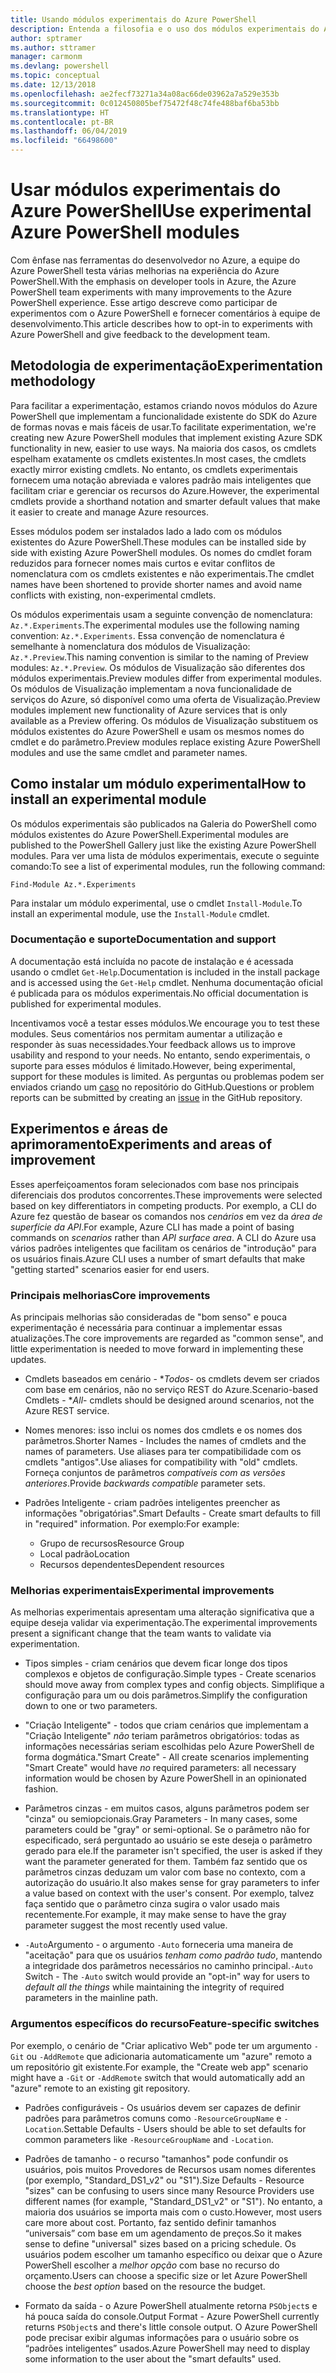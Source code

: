 ```yaml
---
title: Usando módulos experimentais do Azure PowerShell
description: Entenda a filosofia e o uso dos módulos experimentais do Azure PowerShell.
author: sptramer
ms.author: sttramer
manager: carmonm
ms.devlang: powershell
ms.topic: conceptual
ms.date: 12/13/2018
ms.openlocfilehash: ae2fecf73271a34a08ac66de03962a7a529e353b
ms.sourcegitcommit: 0c012450805bef75472f48c74fe488baf6ba53bb
ms.translationtype: HT
ms.contentlocale: pt-BR
ms.lasthandoff: 06/04/2019
ms.locfileid: "66498600"
---
```

# <a name="use-experimental-azure-powershell-modules"></a><span data-ttu-id="5ea49-103">Usar módulos experimentais do Azure PowerShell</span><span class="sxs-lookup"><span data-stu-id="5ea49-103">Use experimental Azure PowerShell modules</span></span>

<span data-ttu-id="5ea49-104">Com ênfase nas ferramentas do desenvolvedor no Azure, a equipe do Azure PowerShell testa várias melhorias na experiência do Azure PowerShell.</span><span class="sxs-lookup"><span data-stu-id="5ea49-104">With the emphasis on developer tools in Azure, the Azure PowerShell team experiments with many improvements to the Azure PowerShell experience.</span></span> <span data-ttu-id="5ea49-105">Esse artigo descreve como participar de experimentos com o Azure PowerShell e fornecer comentários à equipe de desenvolvimento.</span><span class="sxs-lookup"><span data-stu-id="5ea49-105">This article describes how to opt-in to experiments with Azure PowerShell and give feedback to the development team.</span></span>

## <a name="experimentation-methodology"></a><span data-ttu-id="5ea49-106">Metodologia de experimentação</span><span class="sxs-lookup"><span data-stu-id="5ea49-106">Experimentation methodology</span></span>

<span data-ttu-id="5ea49-107">Para facilitar a experimentação, estamos criando novos módulos do Azure PowerShell que implementam a funcionalidade existente do SDK do Azure de formas novas e mais fáceis de usar.</span><span class="sxs-lookup"><span data-stu-id="5ea49-107">To facilitate experimentation, we're creating new Azure PowerShell modules that implement existing Azure SDK functionality in new, easier to use ways.</span></span> <span data-ttu-id="5ea49-108">Na maioria dos casos, os cmdlets espelham exatamente os cmdlets existentes.</span><span class="sxs-lookup"><span data-stu-id="5ea49-108">In most cases, the cmdlets exactly mirror existing cmdlets.</span></span> <span data-ttu-id="5ea49-109">No entanto, os cmdlets experimentais fornecem uma notação abreviada e valores padrão mais inteligentes que facilitam criar e gerenciar os recursos do Azure.</span><span class="sxs-lookup"><span data-stu-id="5ea49-109">However, the experimental cmdlets provide a shorthand notation and smarter default values that make it easier to create and manage Azure resources.</span></span>

<span data-ttu-id="5ea49-110">Esses módulos podem ser instalados lado a lado com os módulos existentes do Azure PowerShell.</span><span class="sxs-lookup"><span data-stu-id="5ea49-110">These modules can be installed side by side with existing Azure PowerShell modules.</span></span> <span data-ttu-id="5ea49-111">Os nomes do cmdlet foram reduzidos para fornecer nomes mais curtos e evitar conflitos de nomenclatura com os cmdlets existentes e não experimentais.</span><span class="sxs-lookup"><span data-stu-id="5ea49-111">The cmdlet names have been shortened to provide shorter names and avoid name conflicts with existing, non-experimental cmdlets.</span></span>

<span data-ttu-id="5ea49-112">Os módulos experimentais usam a seguinte convenção de nomenclatura: `Az.*.Experiments`.</span><span class="sxs-lookup"><span data-stu-id="5ea49-112">The experimental modules use the following naming convention: `Az.*.Experiments`.</span></span> <span data-ttu-id="5ea49-113">Essa convenção de nomenclatura é semelhante à nomenclatura dos módulos de Visualização: `Az.*.Preview`.</span><span class="sxs-lookup"><span data-stu-id="5ea49-113">This naming convention is similar to the naming of Preview modules: `Az.*.Preview`.</span></span> <span data-ttu-id="5ea49-114">Os módulos de Visualização são diferentes dos módulos experimentais.</span><span class="sxs-lookup"><span data-stu-id="5ea49-114">Preview modules differ from experimental modules.</span></span> <span data-ttu-id="5ea49-115">Os módulos de Visualização implementam a nova funcionalidade de serviços do Azure, só disponível como uma oferta de Visualização.</span><span class="sxs-lookup"><span data-stu-id="5ea49-115">Preview modules implement new functionality of Azure services that is only available as a Preview offering.</span></span> <span data-ttu-id="5ea49-116">Os módulos de Visualização substituem os módulos existentes do Azure PowerShell e usam os mesmos nomes do cmdlet e do parâmetro.</span><span class="sxs-lookup"><span data-stu-id="5ea49-116">Preview modules replace existing Azure PowerShell modules and use the same cmdlet and parameter names.</span></span>

## <a name="how-to-install-an-experimental-module"></a><span data-ttu-id="5ea49-117">Como instalar um módulo experimental</span><span class="sxs-lookup"><span data-stu-id="5ea49-117">How to install an experimental module</span></span>

<span data-ttu-id="5ea49-118">Os módulos experimentais são publicados na Galeria do PowerShell como módulos existentes do Azure PowerShell.</span><span class="sxs-lookup"><span data-stu-id="5ea49-118">Experimental modules are published to the PowerShell Gallery just like the existing Azure PowerShell modules.</span></span> <span data-ttu-id="5ea49-119">Para ver uma lista de módulos experimentais, execute o seguinte comando:</span><span class="sxs-lookup"><span data-stu-id="5ea49-119">To see a list of experimental modules, run the following command:</span></span>

```azurepowershell-interactive
Find-Module Az.*.Experiments
```

<span data-ttu-id="5ea49-120">Para instalar um módulo experimental, use o cmdlet `Install-Module`.</span><span class="sxs-lookup"><span data-stu-id="5ea49-120">To install an experimental module, use the `Install-Module` cmdlet.</span></span>

### <a name="documentation-and-support"></a><span data-ttu-id="5ea49-121">Documentação e suporte</span><span class="sxs-lookup"><span data-stu-id="5ea49-121">Documentation and support</span></span>

<span data-ttu-id="5ea49-122">A documentação está incluída no pacote de instalação e é acessada usando o cmdlet `Get-Help`.</span><span class="sxs-lookup"><span data-stu-id="5ea49-122">Documentation is included in the install package and is accessed using the `Get-Help` cmdlet.</span></span> <span data-ttu-id="5ea49-123">Nenhuma documentação oficial é publicada para os módulos experimentais.</span><span class="sxs-lookup"><span data-stu-id="5ea49-123">No official documentation is published for experimental modules.</span></span>

<span data-ttu-id="5ea49-124">Incentivamos você a testar esses módulos.</span><span class="sxs-lookup"><span data-stu-id="5ea49-124">We encourage you to test these modules.</span></span> <span data-ttu-id="5ea49-125">Seus comentários nos permitam aumentar a utilização e responder às suas necessidades.</span><span class="sxs-lookup"><span data-stu-id="5ea49-125">Your feedback allows us to improve usability and respond to your needs.</span></span> <span data-ttu-id="5ea49-126">No entanto, sendo experimentais, o suporte para esses módulos é limitado.</span><span class="sxs-lookup"><span data-stu-id="5ea49-126">However, being experimental, support for these modules is limited.</span></span> <span data-ttu-id="5ea49-127">As perguntas ou problemas podem ser enviados criando um [caso](https://github.com/Azure/azure-powershell/issues) no repositório do GitHub.</span><span class="sxs-lookup"><span data-stu-id="5ea49-127">Questions or problem reports can be submitted by creating an [issue](https://github.com/Azure/azure-powershell/issues) in the GitHub repository.</span></span>

## <a name="experiments-and-areas-of-improvement"></a><span data-ttu-id="5ea49-128">Experimentos e áreas de aprimoramento</span><span class="sxs-lookup"><span data-stu-id="5ea49-128">Experiments and areas of improvement</span></span>

<span data-ttu-id="5ea49-129">Esses aperfeiçoamentos foram selecionados com base nos principais diferenciais dos produtos concorrentes.</span><span class="sxs-lookup"><span data-stu-id="5ea49-129">These improvements were selected based on key differentiators in competing products.</span></span> <span data-ttu-id="5ea49-130">Por exemplo, a CLI do Azure fez questão de basear os comandos nos _cenários_ em vez da _área de superfície da API_.</span><span class="sxs-lookup"><span data-stu-id="5ea49-130">For example, Azure CLI has made a point of basing commands on _scenarios_ rather than _API surface area_.</span></span>
<span data-ttu-id="5ea49-131">A CLI do Azure usa vários padrões inteligentes que facilitam os cenários de "introdução" para os usuários finais.</span><span class="sxs-lookup"><span data-stu-id="5ea49-131">Azure CLI uses a number of smart defaults that make "getting started" scenarios easier for end users.</span></span>

### <a name="core-improvements"></a><span data-ttu-id="5ea49-132">Principais melhorias</span><span class="sxs-lookup"><span data-stu-id="5ea49-132">Core improvements</span></span>

<span data-ttu-id="5ea49-133">As principais melhorias são consideradas de "bom senso" e pouca experimentação é necessária para continuar a implementar essas atualizações.</span><span class="sxs-lookup"><span data-stu-id="5ea49-133">The core improvements are regarded as "common sense", and little experimentation is needed to move forward in implementing these updates.</span></span>

- <span data-ttu-id="5ea49-134">Cmdlets baseados em cenário - \**Todos*- os cmdlets devem ser criados com base em cenários, não no serviço REST do Azure.</span><span class="sxs-lookup"><span data-stu-id="5ea49-134">Scenario-based Cmdlets - \**All*- cmdlets should be designed around scenarios, not the Azure REST service.</span></span>

- <span data-ttu-id="5ea49-135">Nomes menores: isso inclui os nomes dos cmdlets e os nomes dos parâmetros.</span><span class="sxs-lookup"><span data-stu-id="5ea49-135">Shorter Names - Includes the names of cmdlets and the names of parameters.</span></span>
  <span data-ttu-id="5ea49-136">Use aliases para ter compatibilidade com os cmdlets "antigos".</span><span class="sxs-lookup"><span data-stu-id="5ea49-136">Use aliases for compatibility with "old" cmdlets.</span></span> <span data-ttu-id="5ea49-137">Forneça conjuntos de parâmetros _compatíveis com as versões anteriores_.</span><span class="sxs-lookup"><span data-stu-id="5ea49-137">Provide _backwards compatible_ parameter sets.</span></span>

- <span data-ttu-id="5ea49-138">Padrões Inteligente - criam padrões inteligentes preencher as informações "obrigatórias".</span><span class="sxs-lookup"><span data-stu-id="5ea49-138">Smart Defaults - Create smart defaults to fill in "required" information.</span></span> <span data-ttu-id="5ea49-139">Por exemplo:</span><span class="sxs-lookup"><span data-stu-id="5ea49-139">For example:</span></span>
  - <span data-ttu-id="5ea49-140">Grupo de recursos</span><span class="sxs-lookup"><span data-stu-id="5ea49-140">Resource Group</span></span>
  - <span data-ttu-id="5ea49-141">Local padrão</span><span class="sxs-lookup"><span data-stu-id="5ea49-141">Location</span></span>
  - <span data-ttu-id="5ea49-142">Recursos dependentes</span><span class="sxs-lookup"><span data-stu-id="5ea49-142">Dependent resources</span></span>

### <a name="experimental-improvements"></a><span data-ttu-id="5ea49-143">Melhorias experimentais</span><span class="sxs-lookup"><span data-stu-id="5ea49-143">Experimental improvements</span></span>

<span data-ttu-id="5ea49-144">As melhorias experimentais apresentam uma alteração significativa que a equipe deseja validar via experimentação.</span><span class="sxs-lookup"><span data-stu-id="5ea49-144">The experimental improvements present a significant change that the team wants to validate via experimentation.</span></span>

- <span data-ttu-id="5ea49-145">Tipos simples - criam cenários que devem ficar longe dos tipos complexos e objetos de configuração.</span><span class="sxs-lookup"><span data-stu-id="5ea49-145">Simple types - Create scenarios should move away from complex types and config objects.</span></span> <span data-ttu-id="5ea49-146">Simplifique a configuração para um ou dois parâmetros.</span><span class="sxs-lookup"><span data-stu-id="5ea49-146">Simplify the configuration down to one or two parameters.</span></span>

- <span data-ttu-id="5ea49-147">"Criação Inteligente" - todos que criam cenários que implementam a "Criação Inteligente" _não_ teriam parâmetros obrigatórios: todas as informações necessárias seriam escolhidas pelo Azure PowerShell de forma dogmática.</span><span class="sxs-lookup"><span data-stu-id="5ea49-147">"Smart Create" - All create scenarios implementing "Smart Create" would have _no_ required parameters: all necessary information would be chosen by Azure PowerShell in an opinionated fashion.</span></span>

- <span data-ttu-id="5ea49-148">Parâmetros cinzas - em muitos casos, alguns parâmetros podem ser "cinza" ou semiopcionais.</span><span class="sxs-lookup"><span data-stu-id="5ea49-148">Gray Parameters - In many cases, some parameters could be "gray" or semi-optional.</span></span> <span data-ttu-id="5ea49-149">Se o parâmetro não for especificado, será perguntado ao usuário se este deseja o parâmetro gerado para ele.</span><span class="sxs-lookup"><span data-stu-id="5ea49-149">If the parameter isn't specified, the user is asked if they want the parameter generated for them.</span></span> <span data-ttu-id="5ea49-150">Também faz sentido que os parâmetros cinzas deduzam um valor com base no contexto, com a autorização do usuário.</span><span class="sxs-lookup"><span data-stu-id="5ea49-150">It also makes sense for gray parameters to infer a value based on context with the user's consent.</span></span>
  <span data-ttu-id="5ea49-151">Por exemplo, talvez faça sentido que o parâmetro cinza sugira o valor usado mais recentemente.</span><span class="sxs-lookup"><span data-stu-id="5ea49-151">For example, it may make sense to have the gray parameter suggest the most recently used value.</span></span>

- <span data-ttu-id="5ea49-152">`-Auto`Argumento - o argumento `-Auto` forneceria uma maneira de "aceitação" para que os usuários _tenham como padrão tudo_, mantendo a integridade dos parâmetros necessários no caminho principal.</span><span class="sxs-lookup"><span data-stu-id="5ea49-152">`-Auto` Switch - The `-Auto` switch would provide an "opt-in" way for users to _default all the things_ while maintaining the integrity of required parameters in the mainline path.</span></span>

### <a name="feature-specific-switches"></a><span data-ttu-id="5ea49-153">Argumentos específicos do recurso</span><span class="sxs-lookup"><span data-stu-id="5ea49-153">Feature-specific switches</span></span>

<span data-ttu-id="5ea49-154">Por exemplo, o cenário de "Criar aplicativo Web" pode ter um argumento `-Git` ou `-AddRemote` que adicionaria automaticamente um "azure" remoto a um repositório git existente.</span><span class="sxs-lookup"><span data-stu-id="5ea49-154">For example, the "Create web app" scenario might have a `-Git` or `-AddRemote` switch that would automatically add an "azure" remote to an existing git repository.</span></span>

- <span data-ttu-id="5ea49-155">Padrões configuráveis - Os usuários devem ser capazes de definir padrões para parâmetros comuns como `-ResourceGroupName` e `-Location`.</span><span class="sxs-lookup"><span data-stu-id="5ea49-155">Settable Defaults - Users should be able to set defaults for common parameters like `-ResourceGroupName` and `-Location`.</span></span>

- <span data-ttu-id="5ea49-156">Padrões de tamanho - o recurso "tamanhos" pode confundir os usuários, pois muitos Provedores de Recursos usam nomes diferentes (por exemplo, "Standard\_DS1\_v2" ou "S1").</span><span class="sxs-lookup"><span data-stu-id="5ea49-156">Size Defaults - Resource "sizes" can be confusing to users since many Resource Providers use different names (for example, "Standard\_DS1\_v2" or "S1").</span></span> <span data-ttu-id="5ea49-157">No entanto, a maioria dos usuários se importa mais com o custo.</span><span class="sxs-lookup"><span data-stu-id="5ea49-157">However, most users care more about cost.</span></span> <span data-ttu-id="5ea49-158">Portanto, faz sentido definir tamanhos “universais” com base em um agendamento de preços.</span><span class="sxs-lookup"><span data-stu-id="5ea49-158">So it makes sense to define "universal" sizes based on a pricing schedule.</span></span> <span data-ttu-id="5ea49-159">Os usuários podem escolher um tamanho específico ou deixar que o Azure PowerShell escolher a _melhor opção_ com base no recurso do orçamento.</span><span class="sxs-lookup"><span data-stu-id="5ea49-159">Users can choose a specific size or let Azure PowerShell choose the _best option_ based on the resource the budget.</span></span>

- <span data-ttu-id="5ea49-160">Formato da saída - o Azure PowerShell atualmente retorna `PSObject`s e há pouca saída do console.</span><span class="sxs-lookup"><span data-stu-id="5ea49-160">Output Format - Azure PowerShell currently returns `PSObject`s and there's little console output.</span></span> <span data-ttu-id="5ea49-161">O Azure PowerShell pode precisar exibir algumas informações para o usuário sobre os “padrões inteligentes” usados.</span><span class="sxs-lookup"><span data-stu-id="5ea49-161">Azure PowerShell may need to display some information to the user about the "smart defaults" used.</span></span>
